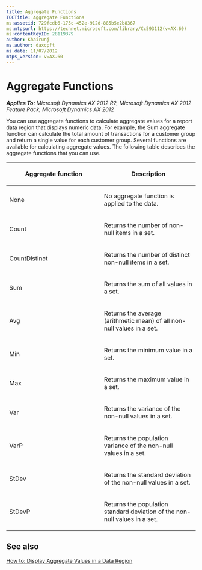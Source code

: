 ```yaml
---
title: Aggregate Functions
TOCTitle: Aggregate Functions
ms:assetid: 729fcdb6-175c-452e-912d-885b5e2b8367
ms:mtpsurl: https://technet.microsoft.com/library/Cc593112(v=AX.60)
ms:contentKeyID: 28119379
author: Khairunj
ms.author: daxcpft
ms.date: 11/07/2012
mtps_version: v=AX.60
---
```


# Aggregate Functions 


_**Applies To:** Microsoft Dynamics AX 2012 R2, Microsoft Dynamics AX 2012 Feature Pack, Microsoft Dynamics AX 2012_

You can use aggregate functions to calculate aggregate values for a report data region that displays numeric data. For example, the Sum aggregate function can calculate the total amount of transactions for a customer group and return a single value for each customer group. Several functions are available for calculating aggregate values. The following table describes the aggregate functions that you can use.

<table>
<colgroup>
<col style="width: 50%" />
<col style="width: 50%" />
</colgroup>
<thead>
<tr class="header">
<th><p>Aggregate function</p></th>
<th><p>Description</p></th>
</tr>
</thead>
<tbody>
<tr class="odd">
<td><p>None</p></td>
<td><p>No aggregate function is applied to the data.</p></td>
</tr>
<tr class="even">
<td><p>Count</p></td>
<td><p>Returns the number of non-null items in a set.</p></td>
</tr>
<tr class="odd">
<td><p>CountDistinct</p></td>
<td><p>Returns the number of distinct non-null items in a set.</p></td>
</tr>
<tr class="even">
<td><p>Sum</p></td>
<td><p>Returns the sum of all values in a set.</p></td>
</tr>
<tr class="odd">
<td><p>Avg</p></td>
<td><p>Returns the average (arithmetic mean) of all non-null values in a set.</p></td>
</tr>
<tr class="even">
<td><p>Min</p></td>
<td><p>Returns the minimum value in a set.</p></td>
</tr>
<tr class="odd">
<td><p>Max</p></td>
<td><p>Returns the maximum value in a set.</p></td>
</tr>
<tr class="even">
<td><p>Var</p></td>
<td><p>Returns the variance of the non-null values in a set.</p></td>
</tr>
<tr class="odd">
<td><p>VarP</p></td>
<td><p>Returns the population variance of the non-null values in a set.</p></td>
</tr>
<tr class="even">
<td><p>StDev</p></td>
<td><p>Returns the standard deviation of the non-null values in a set.</p></td>
</tr>
<tr class="odd">
<td><p>StDevP</p></td>
<td><p>Returns the population standard deviation of the non-null values in a set.</p></td>
</tr>
</tbody>
</table>


## See also

[How to: Display Aggregate Values in a Data Region](how-to-display-aggregate-values-in-a-data-region.md)

